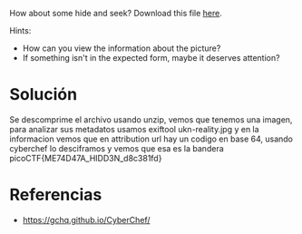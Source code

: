 How about some hide and seek? Download this file [here](https://artifacts.picoctf.net/c_titan/131/unknown.zip).

Hints:
- How can you view the information about the picture?
- If something isn't in the expected form, maybe it deserves attention?
# Solución
Se descomprime el archivo usando unzip, vemos que tenemos una imagen, para analizar sus metadatos usamos exiftool ukn-reality.jpg y en la informacion vemos que en attribution url hay un codigo en base 64, usando cyberchef lo desciframos y vemos que esa es la bandera
picoCTF{ME74D47A_HIDD3N_d8c381fd}

# Referencias
- https://gchq.github.io/CyberChef/